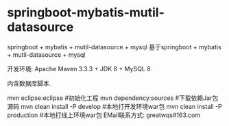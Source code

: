# springboot-mybatis-mutil-datasource
springboot + mybatis + mutil-datasource + mysql
基于springboot + mybatis + mutil-datasource + mysql

开发环境: Apache Maven 3.3.3 + JDK 8 + MySQL 8

内含数据库脚本.

mvn eclipse:eclipse #初始化工程
mvn dependency:sources #下载依赖Jar包源码
mvn clean install -P develop #本地打开发环境war包
mvn clean install -P production #本地打线上环境war包
EMail联系方式: greatwqs#163.com

